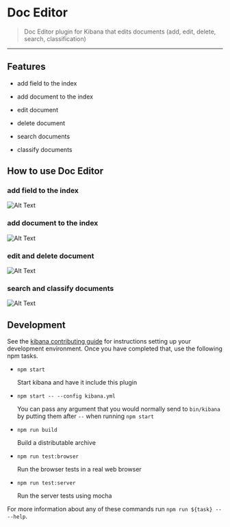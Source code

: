 # Doc Editor

> Doc Editor plugin for Kibana that edits documents (add, edit, delete, search, classification)

---
## Features 

- add field to the index
   
- add document to the index
    
- edit document
    
- delete document
    
- search documents
    
- classify documents
    

## How to use Doc Editor

### add field to the index

![Alt Text](https://code.search.orangeportails.net/metriks/kibana-plugins/doc-editor/raw/master/demo/add-field-video-plugin.gif)

### add document to the index

![Alt Text](https://code.search.orangeportails.net/metriks/kibana-plugins/doc-editor/raw/master/demo/add-document-video-plugin.gif)

### edit and delete document

![Alt Text](https://code.search.orangeportails.net/metriks/kibana-plugins/doc-editor/raw/master/demo/edit-delete-document-video-plugin.gif)

### search and classify documents

![Alt Text](https://code.search.orangeportails.net/metriks/kibana-plugins/doc-editor/raw/master/demo/search-classify-document-video-plugin.gif)



## Development

See the [kibana contributing guide](https://github.com/elastic/kibana/blob/master/CONTRIBUTING.md) for instructions setting up your development environment. Once you have completed that, use the following npm tasks.

  - `npm start`

    Start kibana and have it include this plugin

  - `npm start -- --config kibana.yml`

    You can pass any argument that you would normally send to `bin/kibana` by putting them after `--` when running `npm start`

  - `npm run build`

    Build a distributable archive

  - `npm run test:browser`

    Run the browser tests in a real web browser

  - `npm run test:server`

    Run the server tests using mocha

For more information about any of these commands run `npm run ${task} -- --help`.
